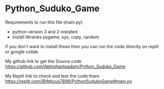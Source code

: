 # Python_Suduko_Game

Requirements to run this file (main.py)
- python version 3 and 2 installed 
- install libraries pygame, sys, copy, random

if you don't want to install these then you can run the code directly on replit or google collab

My github link to get the Source code
https://github.com/Abhishantpadam/Python_Suduko_Game

My Replit link to check and test the code there 
https://replit.com/@Atticus7898/PythonSudukoGame#main.py


